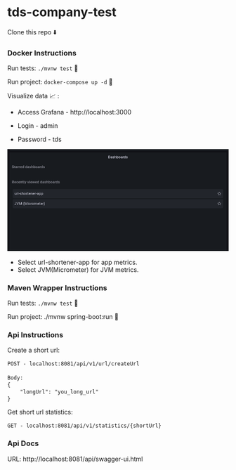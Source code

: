 # tds-company-test

Clone this repo :arrow_down:

### Docker Instructions

Run tests: `./mvnw test` :test_tube:

Run project: `docker-compose up -d` :rocket:

Visualize data :chart_with_upwards_trend: :

  - Access Grafana - http://localhost:3000
  
  - Login - admin
  
  - Password - tds
  
  ![alt text](public/grafana1.png?raw=true "Grafana1")
  
  - Select url-shortener-app for app metrics.
  - Select JVM(Micrometer) for JVM metrics.


### Maven Wrapper Instructions

Run tests: `./mvnw test` :test_tube:

Run project: ./mvnw spring-boot:run :rocket:

### Api Instructions

Create a short url:

```
POST - localhost:8081/api/v1/url/createUrl 

Body:
{
    "longUrl": "you_long_url"
}
```

Get short url statistics:

```
GET - localhost:8081/api/v1/statistics/{shortUrl}
```

### Api Docs

URL: http://localhost:8081/api/swagger-ui.html
